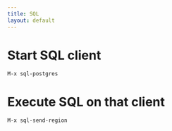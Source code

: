 ```yaml
---
title: SQL
layout: default
---
```



# Start SQL client

`M-x sql-postgres`

# Execute SQL on that client

`M-x sql-send-region`
